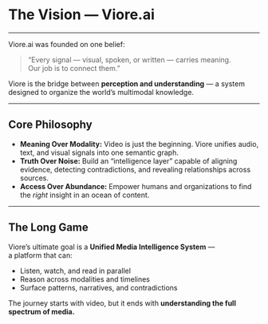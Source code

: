 # The Vision — Viore.ai

---

Viore.ai was founded on one belief:

> “Every signal — visual, spoken, or written — carries meaning.  
> Our job is to connect them.”

Viore is the bridge between **perception and understanding** — a system designed to organize the world’s multimodal knowledge.

---

## Core Philosophy

- **Meaning Over Modality:** Video is just the beginning. Viore unifies audio, text, and visual signals into one semantic graph.  
- **Truth Over Noise:** Build an “intelligence layer” capable of aligning evidence, detecting contradictions, and revealing relationships across sources.  
- **Access Over Abundance:** Empower humans and organizations to find the *right* insight in an ocean of content.

---

## The Long Game

Viore’s ultimate goal is a **Unified Media Intelligence System** —  
a platform that can:
- Listen, watch, and read in parallel  
- Reason across modalities and timelines  
- Surface patterns, narratives, and contradictions  

The journey starts with video, but it ends with **understanding the full spectrum of media.**
